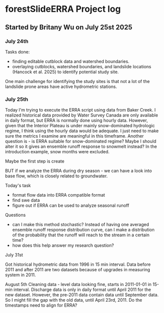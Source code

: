 # forestSlideERRA Project log
## Started by Britany Wu on July 25st 2025

### July 24th
Tasks done: 
- finding editable cutblock data and watershed boundaries.
- overlaying cutblocks, watershed boundaries, and landslide locations (Hancock et al. 2025) to identify potential study site. 

One main challenge for identifying the study sites is that not a lot of the landslide prone areas have active hydrometric stations.

### July 25th 
Today I'm trying to execute the ERRA script using data from Baker Creek. I realized historical data provided by Water Survey Canada are only available in daily format, but ERRA is normally done using hourly data. However, given that the Interior Plateau is under mainly snow-dominated hydrologic regime, I think using the hourly data would be adequate. I just need to make sure the metrics I examine are meaningful in this timeframe. Another question is - is ERRA suitable for snow-dominated regime? Maybe I should alter it so it gives an ensemble runoff response to snowmelt instead? In the introduction example, snow months were excluded. 

Maybe the first step is create 


BUT if we analyze the ERRA during dry season - we can have a look into base flow, which is closely related to groundwater. 

Today's task
- format flow data into ERRA compatible format
- find swe data
- figure out if ERRA can be used to analyze seasonal runoff

Questions
- can I make this method stochastic? Instead of having one averaged ensemble runoff response distribution curve, can I make a distribution of the probability that the runoff will reach to the stream in a certain time? 
- how does this help answer my research question? 

July 31st

Got historical hydrometric data from 1996 in 15 min interval. Data before 2011 and after 2011 are two datasets because of upgrades in measuring system in 2011. 

August 5th 
Cleaning data - level data looking fine, starts in 2011-01-01 in 15-min interval. Discharge data is only in daily format until April 2011 for the new dataset. However, the pre-2011 data contain data until September data. So I might fill the gap with the old data, until April 23rd, 2011. 
Do the timestamps need to align for ERRA?



